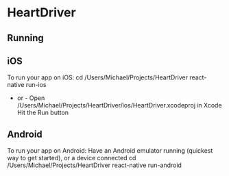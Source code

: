 # HeartDriver
## Running
## iOS
To run your app on iOS:
   cd /Users/Michael/Projects/HeartDriver
   react-native run-ios
   - or -
   Open /Users/Michael/Projects/HeartDriver/ios/HeartDriver.xcodeproj in Xcode
   Hit the Run button
## Android
To run your app on Android:
   Have an Android emulator running (quickest way to get started), or a device connected
   cd /Users/Michael/Projects/HeartDriver
   react-native run-android